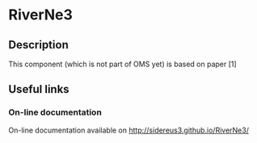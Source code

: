RiverNe3
========

Description
-----------

This component (which is not part of OMS yet) is based on paper <span
class="citation">\[1\]</span>

Useful links
------------

### On-line documentation

On-line documentation available on
<http://sidereus3.github.io/RiverNe3/>
